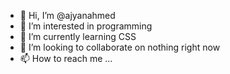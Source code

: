 - 👋 Hi, I’m @ajyanahmed
- 👀 I’m interested in programming
- 🌱 I’m currently learning CSS
- 💞️ I’m looking to collaborate on nothing right now
- 📫 How to reach me ...

<!---
ajyanahmed/ajyanahmed is a ✨ special ✨ repository because its `README.md` (this file) appears on your GitHub profile.
You can click the Preview link to take a look at your changes.
--->
